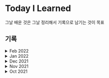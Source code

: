 # Today I Learned
그날 배운 것은 그날 정리해서 기록으로 남기는 것이 목표

## 기록
<details>
<summary>Feb 2022</summary>
<div markdown="1">

- [220216 / Deep Learning from Scratch(Deep learning, VGG, GoogLeNet, ResNet, R-CNN, FCN, NIC)](https://github.com/KrTeaparty/TIL/blob/master/2022/Feb/220216.md)
- [220215 / Deep Learning from Scratch(CNN, LeNet, AlexNet)](https://github.com/KrTeaparty/TIL/blob/master/2022/Feb/220215.md)
- [220214 / Deep Learning from Scratch(CNN, Convolution, Pooling)](https://github.com/KrTeaparty/TIL/blob/master/2022/Feb/220214.md)
- [220213 / Deep Learning from Scratch(Overfitting, Weight decay, Dropout, Hyperparameter optimization)](https://github.com/KrTeaparty/TIL/blob/master/2022/Feb/220213.md)
- [220212 / Deep Learning from Scratch(Batch Normalization)](https://github.com/KrTeaparty/TIL/blob/master/2022/Feb/220212.md)
- [220211 / Deep Learning from Scratch(Weight decay, Gradient vanishing, Weight initialization, Xavier, He)](https://github.com/KrTeaparty/TIL/blob/master/2022/Feb/220211.md)
- [220210 / Deep Learning from Scratch(Backpropagation, Gradient check, SGD, Momentum, AdaGrad, Adam)](https://github.com/KrTeaparty/TIL/blob/master/2022/Feb/220210.md)
- [220209 / Deep Learning from Scratch(Backpropagation, ReLU, Sigmoid, Affine, Softmax, CEE)](https://github.com/KrTeaparty/TIL/blob/master/2022/Feb/220209.md)
- [220208 / Deep Learning from Scratch(Backpropagation, Computational graph, Chain rule)](https://github.com/KrTeaparty/TIL/blob/master/2022/Feb/220208.md)
- [220207 / Deep Learning from Scratch(Neural Network, Learning algorithm)](https://github.com/KrTeaparty/TIL/blob/master/2022/Feb/220207.md)
- [220206 / Deep Learning from Scratch(Neural Network, Numerical differentiation, Gradient, Gradient method)](https://github.com/KrTeaparty/TIL/blob/master/2022/Feb/220206.md)
- [220205 / Deep Learning from Scratch(Neural Network, Training, Loss function, SSE, CEE)](https://github.com/KrTeaparty/TIL/blob/master/2022/Feb/220205.md)
- [220204 / Deep Learning from Scratch(Neural Network, Softmax function, MNIST, batch)](https://github.com/KrTeaparty/TIL/blob/master/2022/Feb/220204.md)
- [220203 / Deep Learning from Scratch(Neural Network, Step function, Sigmoid function, ReLU function, Matrix)](https://github.com/KrTeaparty/TIL/blob/master/2022/Feb/220203.md)

</div>
</details>
<details>
<summary>Jan 2022</summary>
<div markdown="1">

- [220130 / Deep Learning from Scratch(Perceptron, Multi-layer Perceptron, Neural Network, Step_function)](https://github.com/KrTeaparty/TIL/blob/master/2022/Jan/220130.md)
- [220129 / Image processing(OpenCV - Project : Face Detection), Deep Learning from Scratch(matplotlib, Perceptron)](https://github.com/KrTeaparty/TIL/blob/master/2022/Jan/220129.md)
- [220128 / Image processing(OpenCV - Canny Edge Detection, Find and Draw Contours, Project : Face Detection)](https://github.com/KrTeaparty/TIL/blob/master/2022/Jan/220128.md)
- [220127 / Image processing(OpenCV - Image Thresholding, Dilation, Erosion, Opening, Closing)](https://github.com/KrTeaparty/TIL/blob/master/2022/Jan/220127.md)
- [220126 / Image processing(OpenCV - Flip, Rotate, BGR2GRAY, Gaussian Blur, Perspective, Mini Project : Scanner)](https://github.com/KrTeaparty/TIL/blob/master/2022/Jan/220126.md)
- [220124 / Image processing(OpenCV - Rectangle, Polygon, Text, Save file, Resize, Crop image)](https://github.com/KrTeaparty/TIL/blob/master/2022/Jan/220124.md)
- [220123 / Image processing(OpenCV - Show Image, Show Video, Draw Line, Circle)](https://github.com/KrTeaparty/TIL/blob/master/2022/Jan/220123.md)
- [220122 / Chat Bot(Rasa NLU)](https://github.com/KrTeaparty/TIL/blob/master/2022/Jan/220122.md)
- [220121 / Chat Bot(Rasa NLU)](https://github.com/KrTeaparty/TIL/blob/master/2022/Jan/220121.md)
- [220120 / Chat Bot(Dialogflow)](https://github.com/KrTeaparty/TIL/blob/master/2022/Jan/220120.md)
- [220119 / Chat Bot(Tokenization, Regular expressions)](https://github.com/KrTeaparty/TIL/blob/master/2022/Jan/220119.md)
- [220118 / Chat Bot(Named-Entity Recognition, Stop Words, Dependency Parsing, Noun Chunks, Finding Similarity)](https://github.com/KrTeaparty/TIL/blob/master/2022/Jan/220118.md)
- [220117 / Chat Bot(spaCy, POS Tagging, Stemming, Lemmatization)](https://github.com/KrTeaparty/TIL/blob/master/2022/Jan/220117.md)
- [220116 / Game Launcher, Chat Bot(Issues, Terms)](https://github.com/KrTeaparty/TIL/blob/master/2022/Jan/220116.md)
- [220115 / Racing Game(lap time, goal, finish)](https://github.com/KrTeaparty/TIL/blob/master/2022/Jan/220115.md)
- [220114 / Racing Game(add COM car, car crash)](https://github.com/KrTeaparty/TIL/blob/master/2022/Jan/220114.md)
- [220113 / Racing Game(draw road with curve and updown data, draw objects beside road, add player's car)](https://github.com/KrTeaparty/TIL/blob/master/2022/Jan/220113.md)
- [220112 / Racing Game(draw road - more realistic move, moving bg)](https://github.com/KrTeaparty/TIL/blob/master/2022/Jan/220112.md)
- [220111 / Racing Game(draw road - uphill, downhill, turn left, right)](https://github.com/KrTeaparty/TIL/blob/master/2022/Jan/220111.md)
- [220107 / Shooting Game(add se, more enemy, add boss, finish)](https://github.com/KrTeaparty/TIL/blob/master/2022/Jan/220107.md)
- [220106 / Shooting Game(add_shield, title, game play, game over)](https://github.com/KrTeaparty/TIL/blob/master/2022/Jan/220106.md)
- [220105 / Shooting Game(add enemy, enemy hit check and explode)](https://github.com/KrTeaparty/TIL/blob/master/2022/Jan/220105.md)
- [220104 / Shooting Game(scroll bg, fire bullets)](https://github.com/KrTeaparty/TIL/blob/master/2022/Jan/220104.md)
- [220103 / Map editor(click on label, export map data), Pygame(image, key event)](https://github.com/KrTeaparty/TIL/blob/master/2022/Jan/220103.md)
- [220102 / Map editor(Paint on Label)](https://github.com/KrTeaparty/TIL/blob/master/2022/Jan/220102.md)

</div>
</details>
<details>
<summary>Dec 2021</summary>
<div markdown="1">

- [211231 / Dot-Eat Game(New enemy, More stage, Life, Ending)](https://github.com/KrTeaparty/TIL/blob/master/2021/Dec/211231.md)
- [211230 / Dot-Eat Game(Eat item, Enemy follow me, Draw title, Stage clear, Game over)](https://github.com/KrTeaparty/TIL/blob/master/2021/Dec/211230.md)
- [211229 / Dot-Eat Game](https://github.com/KrTeaparty/TIL/blob/master/2021/Dec/211229.md)
- [211228 / Meteor Game](https://github.com/KrTeaparty/TIL/blob/master/2021/Dec/211228.md)
- [211227 / Floor and Wall, Hit check, Trigonometric function](https://github.com/KrTeaparty/TIL/blob/master/2021/Dec/211227.md)
- [211226 / Walking dog](https://github.com/KrTeaparty/TIL/blob/master/2021/Dec/211226.md)
- [211224 / Block Game(Finish), Walking dog](https://github.com/KrTeaparty/TIL/blob/master/2021/Dec/211224.md)
- [211223 / Block Game](https://github.com/KrTeaparty/TIL/blob/master/2021/Dec/211223.md)
- [211222 / Block Game](https://github.com/KrTeaparty/TIL/blob/master/2021/Dec/211222.md)
- [211221 / Pygame(Finish RPG)](https://github.com/KrTeaparty/TIL/blob/master/2021/Dec/211221.md)
- [211220 / Pygame(battle turn, screen effect)](https://github.com/KrTeaparty/TIL/blob/master/2021/Dec/211220.md)
- [211219 / Pygame(walking around, battle start, battle message)](https://github.com/KrTeaparty/TIL/blob/master/2021/Dec/211219.md)
- [211218 / Pygame(maze_making, dugeon_making)](https://github.com/KrTeaparty/TIL/blob/master/2021/Dec/211218.md)
- [211217 / Pygame(shape, load image, key and mouse event)](https://github.com/KrTeaparty/TIL/blob/master/2021/Dec/211217.md)
- [211216 / Falling Bricks(Finish)](https://github.com/KrTeaparty/TIL/blob/master/2021/Dec/211216.md)
- [211215 / Falling Bricks(MousePressEvent, list and dict)](https://github.com/KrTeaparty/TIL/blob/master/2021/Dec/211215.md)
- [211214 / Falling Bricks(QThread, Signal, Slot)](https://github.com/KrTeaparty/TIL/blob/master/2021/Dec/211214.md)
- [211212 / maze making, falling brick(MouseEvent)](https://github.com/KrTeaparty/TIL/blob/master/2021/Dec/211212.md)
- [211211 / maze making(QPainter)](https://github.com/KrTeaparty/TIL/blob/master/2021/Dec/211211.md)
- [211210 / maze making(QPainter)](https://github.com/KrTeaparty/TIL/blob/master/2021/Dec/211210.md)
- [211209 / Real-time processing, keyPressedEvent](https://github.com/KrTeaparty/TIL/blob/master/2021/Dec/211209.md)
- [211208 / Mini Game Making](https://github.com/KrTeaparty/TIL/blob/master/2021/Dec/211208.md)
- [211207 / Using Riot Open API(match history searcher)](https://github.com/KrTeaparty/TIL/blob/master/2021/Dec/211207.md)
- [211206 / Using Riot Open API(match history searcher)](https://github.com/KrTeaparty/TIL/blob/master/2021/Dec/211206.md)
- [211203 / Using Riot Open API(match history searcher)](https://github.com/KrTeaparty/TIL/blob/master/2021/Dec/211203.md)
- [211202 / Using Riot Open API(match history searcher)](https://github.com/KrTeaparty/TIL/blob/master/2021/Dec/211202.md)
- [211201 / Using Riot Open API(match history searcher)](https://github.com/KrTeaparty/TIL/blob/master/2021/Dec/211201.md)

</div>
</details>
<details>
<summary>Nov 2021</summary>
<div markdown="1">

- [211130 / Using Riot Open API(match history searcher)](https://github.com/KrTeaparty/TIL/blob/master/2021/Nov/211130.md)
- [211129 / Using Riot Open API(match history searcher)](https://github.com/KrTeaparty/TIL/blob/master/2021/Nov/211129.md)
- [211128 / Using Riot Open API(match history searcher)](https://github.com/KrTeaparty/TIL/blob/master/2021/Nov/211128.md)
- [211127 / Using Riot Open API(match history searcher)](https://github.com/KrTeaparty/TIL/blob/master/2021/Nov/211127.md)
- [211126 / Using Riot Open API(match history searcher)](https://github.com/KrTeaparty/TIL/blob/master/2021/Nov/211126.md)
- [211125 / Using Riot Open API(match history searcher)](https://github.com/KrTeaparty/TIL/blob/master/2021/Nov/211125.md)
- [211124 / Using Riot Open API(match history searcher)](https://github.com/KrTeaparty/TIL/blob/master/2021/Nov/211124.md)
- [211123 / Using Riot Open API(match history searcher)](https://github.com/KrTeaparty/TIL/blob/master/2021/Nov/211123.md)
- [211122 / Using Riot Open API(match history searcher)](https://github.com/KrTeaparty/TIL/blob/master/2021/Nov/211122.md)
- [211121 / Using Riot Open API(match history searcher)](https://github.com/KrTeaparty/TIL/blob/master/2021/Nov/211121.md)
- [211120 / Python A to Z(stdin, stdout, file i/o)](https://github.com/KrTeaparty/TIL/blob/master/2021/Nov/211120.md)
- [211119 / Python A to Z(abstract class, exception, warning, assert)](https://github.com/KrTeaparty/TIL/blob/master/2021/Nov/211119.md)
- [211118 / Python A to Z(decorator, Descriptor, property)](https://github.com/KrTeaparty/TIL/blob/master/2021/Nov/211118.md)
- [211117 / Python A to Z(polymorphism, iterable, interator)](https://github.com/KrTeaparty/TIL/blob/master/2021/Nov/211117.md)
- [211116 / Python A to Z(inheritance, Association, Aggregation, Composition, Dependency, Observer)](https://github.com/KrTeaparty/TIL/blob/master/2021/Nov/211116.md)
- [211115 / Python A to Z(chain, special method)](https://github.com/KrTeaparty/TIL/blob/master/2021/Nov/211115.md)
- [211113 / Python A to Z(meta class, life cycle, method)](https://github.com/KrTeaparty/TIL/blob/master/2021/Nov/211113.md)
- [211112 / Python A to Z(decorator, module)](https://github.com/KrTeaparty/TIL/blob/master/2021/Nov/211112.md)
- [211111 / Python A to Z(function, expression, function attr)](https://github.com/KrTeaparty/TIL/blob/master/2021/Nov/211111.md)
- [211110 / Python A to Z(set, dict, comprehension, recursive function)](https://github.com/KrTeaparty/TIL/blob/master/2021/Nov/211110.md)
- [211109 / Python A to Z(string class, array type, indexing, sorting)](https://github.com/KrTeaparty/TIL/blob/master/2021/Nov/211109.md)
- [211108 / Python A to Z(object class, module)](https://github.com/KrTeaparty/TIL/blob/master/2021/Nov/211108.md)
- [211107 / Python A to Z(class)](https://github.com/KrTeaparty/TIL/blob/master/2021/Nov/211107.md)
- [211105 / Python A to Z(parameter, class)](https://github.com/KrTeaparty/TIL/blob/master/2021/Nov/211105.md)
- [211104 / Python A to Z(conditions, function)](https://github.com/KrTeaparty/TIL/blob/master/2021/Nov/211104.md)
- [211103 / Python A to Z(line, docstring, comments, assignment, conditions, loop)](https://github.com/KrTeaparty/TIL/blob/master/2021/Nov/211103.md)
- [211102 / Python A to Z(variables, object, expression, type)](https://github.com/KrTeaparty/TIL/blob/master/2021/Nov/211102.md)
- [211101 / Review C(macros, storage class specifier)](https://github.com/KrTeaparty/TIL/blob/master/2021/Nov/211101.md)

</div>
</details>
<details>
<summary>Oct 2021</summary>
<div markdown="1">

- [211031 / Review C(file io, bubble sort, quick sort)](https://github.com/KrTeaparty/TIL/blob/master/2021/Oct/211031.md)
- [211030 / Review C(function)](https://github.com/KrTeaparty/TIL/blob/master/2021/Oct/211030.md)
- [211029 / Review C(function)](https://github.com/KrTeaparty/TIL/blob/master/2021/Oct/211029.md)
- [211028 / Review C(convert data type, union)](https://github.com/KrTeaparty/TIL/blob/master/2021/Oct/211028.md)
- [211027 / Review C(struct)](https://github.com/KrTeaparty/TIL/blob/master/2021/Oct/211027.md)
- [211026 / Review C(string function)](https://github.com/KrTeaparty/TIL/blob/master/2021/Oct/211026.md)
- [211025 / Review C(pointer, string, array)](https://github.com/KrTeaparty/TIL/blob/master/2021/Oct/211025.md)
- [211024 / Review C(for, while, break, continue, goto, pointer)](https://github.com/KrTeaparty/TIL/blob/master/2021/Oct/211024.md)
- [211023 / Review C(variables, if, switch, operator)](https://github.com/KrTeaparty/TIL/blob/master/2021/Oct/211023.md)
- [211022 / Review C(comment, variable)](https://github.com/KrTeaparty/TIL/blob/master/2021/Oct/211022.md)
- [211021 / Over the Wire Writeup(Level30 ~ Level33)](https://github.com/KrTeaparty/TIL/blob/master/2021/Oct/211021.md)
- [211020 / Over the Wire Writeup(Level25 ~ Level29)](https://github.com/KrTeaparty/TIL/blob/master/2021/Oct/211020.md)
- [211019 / Over the Wire Writeup(Level23 ~ Level24)](https://github.com/KrTeaparty/TIL/blob/master/2021/Oct/211019.md)
- [211018 / Over the Wire Writeup(Level17 ~ Level22)](https://github.com/KrTeaparty/TIL/blob/master/2021/Oct/211018.md)
- [211017 / Over the Wire Writeup(Level11 ~ Level16)](https://github.com/KrTeaparty/TIL/blob/master/2021/Oct/211017.md)
- [211016 / Over the Wire Writeup(Level0 ~ Level10)](https://github.com/KrTeaparty/TIL/blob/master/2021/Oct/211016.md)
- [211015 / OpenCV Tutorial](https://github.com/KrTeaparty/TIL/blob/master/2021/Oct/211015.md)
- [211014 / OpenCV Tutorial](https://github.com/KrTeaparty/TIL/blob/master/2021/Oct/211014.md)
- [211013 / Finding Algorithm, OpenCV Tutorial](https://github.com/KrTeaparty/TIL/blob/master/2021/Oct/211013.md)
- [211012 / Machine Learning Tutorial(Temperature prediction)](https://github.com/KrTeaparty/TIL/blob/master/2021/Oct/211012.md)
- [211011 / Machine Learning Tutorial](https://github.com/KrTeaparty/TIL/blob/master/2021/Oct/211011.md)
- [211010 / Danawa Data analysis(Scatter plot)](https://github.com/KrTeaparty/TIL/blob/master/2021/Oct/211010.md)
- [211009 / Danawa Crawling](https://github.com/KrTeaparty/TIL/blob/master/2021/Oct/211009.md)
- [211008 / Map Visualization(Starbucks)](https://github.com/KrTeaparty/TIL/blob/master/2021/Oct/211008.md)
- [211007 / Web Crawling(Starbucks)](https://github.com/KrTeaparty/TIL/blob/master/2021/Oct/211007.md)
- [211006 / Wordcloud, Map Visualization(Kakao API), Word selection](https://github.com/KrTeaparty/TIL/blob/master/2021/Oct/211006.md)
- [211005 / Instagram Crawling, Regex](https://github.com/KrTeaparty/TIL/blob/master/2021/Oct/211005.md)
- [211004 / Data Analysis Tutorial](https://github.com/KrTeaparty/TIL/blob/master/2021/Oct/211004.md)
- [211003 / Web Crawling, Visualizing(plt.pie)](https://github.com/KrTeaparty/TIL/blob/master/2021/Oct/211003.md)
- [211002 / Git, Markdown, Web Crawling tutorial](https://github.com/KrTeaparty/TIL/blob/master/2021/Oct/211002.md)

</div>
</details>